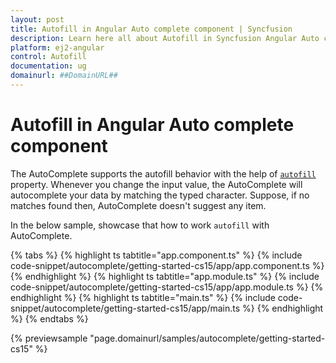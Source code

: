 ```yaml
---
layout: post
title: Autofill in Angular Auto complete component | Syncfusion
description: Learn here all about Autofill in Syncfusion Angular Auto complete component of Syncfusion Essential JS 2 and more.
platform: ej2-angular
control: Autofill 
documentation: ug
domainurl: ##DomainURL##
---
```


# Autofill in Angular Auto complete component

The AutoComplete supports the autofill behavior with the help of [`autofill`](https://ej2.syncfusion.com/angular/documentation/api/auto-complete/#autofill) property. Whenever you change the input value, the AutoComplete will autocomplete your data by matching the typed character. Suppose, if no matches found then, AutoComplete doesn't suggest any item.

In the below sample, showcase that how to work `autofill` with AutoComplete.

{% tabs %}
{% highlight ts tabtitle="app.component.ts" %}
{% include code-snippet/autocomplete/getting-started-cs15/app/app.component.ts %}
{% endhighlight %}
{% highlight ts tabtitle="app.module.ts" %}
{% include code-snippet/autocomplete/getting-started-cs15/app/app.module.ts %}
{% endhighlight %}
{% highlight ts tabtitle="main.ts" %}
{% include code-snippet/autocomplete/getting-started-cs15/app/main.ts %}
{% endhighlight %}
{% endtabs %}
  
{% previewsample "page.domainurl/samples/autocomplete/getting-started-cs15" %}